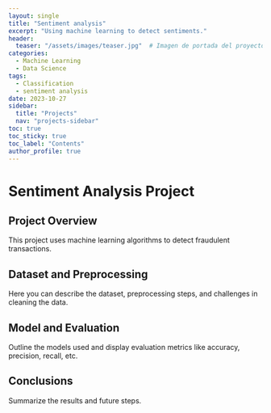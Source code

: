 ```yaml
---
layout: single
title: "Sentiment analysis"
excerpt: "Using machine learning to detect sentiments."
header:
  teaser: "/assets/images/teaser.jpg"  # Imagen de portada del proyecto
categories:
  - Machine Learning
  - Data Science
tags:
  - Classification
  - sentiment analysis
date: 2023-10-27
sidebar:
  title: "Projects"
  nav: "projects-sidebar"
toc: true
toc_sticky: true
toc_label: "Contents"
author_profile: true
---
```


# Sentiment Analysis Project

## Project Overview
This project uses machine learning algorithms to detect fraudulent transactions.

## Dataset and Preprocessing
Here you can describe the dataset, preprocessing steps, and challenges in cleaning the data.

## Model and Evaluation
Outline the models used and display evaluation metrics like accuracy, precision, recall, etc.

<!-- // ![ROC Curve](/assets/images/fraud_detection_roc.png) -->

## Conclusions
Summarize the results and future steps.